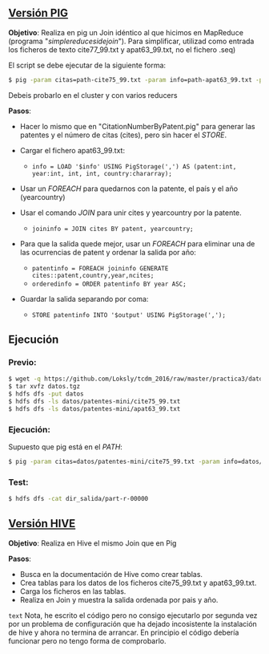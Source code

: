 
## [Versión PIG](./SimpleJoin.pig)

**Objetivo**: Realiza en pig un Join idéntico al que hicimos en MapReduce (programa "_simplereducesidejoin_").
Para simplificar, utilizad como entrada los ficheros de texto cite77_99.txt y apat63_99.txt, no el fichero .seq) 

El script se debe ejecutar de la siguiente forma:

```bash
$ pig -param citas=path-cite75_99.txt -param info=path-apat63_99.txt -param output=dir_salida SimpleJoin.pig
```

Debeis probarlo en el cluster y con varios reducers

**Pasos**:

* Hacer lo mismo que en "CitationNumberByPatent.pig" para generar las patentes y el número de citas (cites), pero sin hacer el _STORE_.
* Cargar el fichero apat63_99.txt:
    * ``` info = LOAD '$info' USING PigStorage(',') AS (patent:int, year:int, int, int, country:chararray); ```
* Usar un _FOREACH_ para quedarnos con la patente, el país y el año (yearcountry)
* Usar el comando _JOIN_ para unir cites y yearcountry por la patente.
    * ``` joininfo = JOIN cites BY patent, yearcountry; ```

* Para que la salida quede mejor, usar un _FOREACH_ para eliminar una de las ocurrencias de patent y ordenar la salida por año:
    * ``` patentinfo = FOREACH joininfo GENERATE cites::patent,country,year,ncites; ```
    * ``` orderedinfo = ORDER patentinfo BY year ASC; ```
* Guardar la salida separando por coma:
    * ``` STORE patentinfo INTO '$output' USING PigStorage(','); ```



## Ejecución

### Previo:

```bash
$ wget -q https://github.com/Loksly/tcdm_2016/raw/master/practica3/datos.tgz
$ tar xvfz datos.tgz
$ hdfs dfs -put datos
$ hdfs dfs -ls datos/patentes-mini/cite75_99.txt
$ hdfs dfs -ls datos/patentes-mini/apat63_99.txt
```

### Ejecución:

Supuesto que pig está en el _PATH_:

```bash
$ pig -param citas=datos/patentes-mini/cite75_99.txt -param info=datos/patentes-mini/apat63_99.txt -param output=dir_salida SimpleJoin.pig
```

### Test:

```bash
$ hdfs dfs -cat dir_salida/part-r-00000

```


## [Versión HIVE](./SimpleJoin.hive)

**Objetivo**: Realiza en Hive el mismo Join que en Pig

**Pasos**:

* Busca en la documentación de Hive como crear tablas.
* Crea tablas para los datos de los ficheros cite75_99.txt y apat63_99.txt.
* Carga los ficheros en las tablas.
* Realiza en Join y muestra la salida ordenada por pais y año.


```text```
Nota, he escrito el código pero no consigo ejecutarlo por segunda vez por un problema de configuración
que ha dejado incosistente la instalación de hive y ahora no termina de arrancar.
En principio el código debería funcionar pero no tengo forma de comprobarlo.
```
